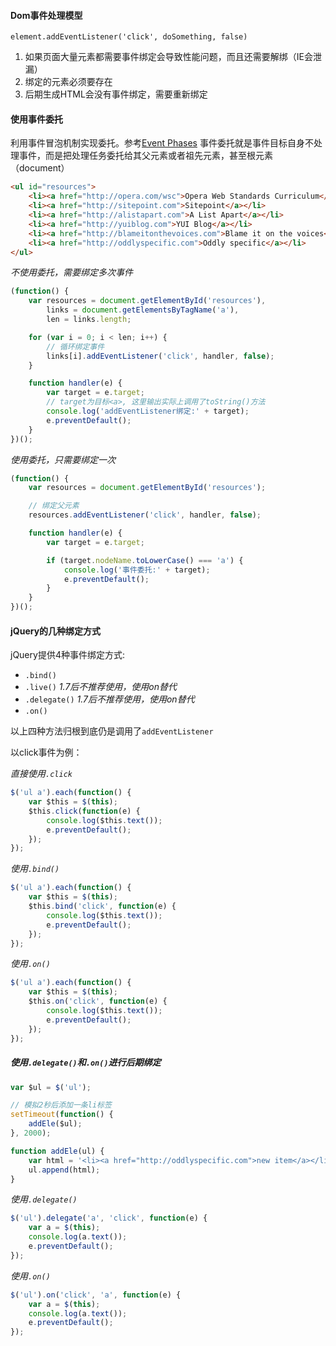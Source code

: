 #### Dom事件处理模型

`element.addEventListener('click', doSomething, false)`

1. 如果页面大量元素都需要事件绑定会导致性能问题，而且还需要解绑（IE会泄漏）
2. 绑定的元素必须要存在
3. 后期生成HTML会没有事件绑定，需要重新绑定


#### 使用事件委托

利用事件冒泡机制实现委托。参考[Event Phases](https://github.com/ttian226/javascript-issues/blob/master/Event/Event%20Phases.md)
事件委托就是事件目标自身不处理事件，而是把处理任务委托给其父元素或者祖先元素，甚至根元素（document）

```html
<ul id="resources">
    <li><a href="http://opera.com/wsc">Opera Web Standards Curriculum</a></li>
    <li><a href="http://sitepoint.com">Sitepoint</a></li>
    <li><a href="http://alistapart.com">A List Apart</a></li>
    <li><a href="http://yuiblog.com">YUI Blog</a></li>
    <li><a href="http://blameitonthevoices.com">Blame it on the voices</a></li>
    <li><a href="http://oddlyspecific.com">Oddly specific</a></li>
</ul>
```

*不使用委托，需要绑定多次事件*

```javascript
(function() {
    var resources = document.getElementById('resources'),
        links = document.getElementsByTagName('a'),
        len = links.length;

    for (var i = 0; i < len; i++) {
        // 循环绑定事件
        links[i].addEventListener('click', handler, false);
    }

    function handler(e) {
        var target = e.target;
        // target为目标<a>, 这里输出实际上调用了toString()方法
        console.log('addEventListener绑定:' + target);
        e.preventDefault();
    }
})();
```

*使用委托，只需要绑定一次*

```javascript
(function() {
    var resources = document.getElementById('resources');

    // 绑定父元素
    resources.addEventListener('click', handler, false);

    function handler(e) {
        var target = e.target;

        if (target.nodeName.toLowerCase() === 'a') {
            console.log('事件委托:' + target);
            e.preventDefault();
        }
    }
})();
```

#### jQuery的几种绑定方式

jQuery提供4种事件绑定方式:

* `.bind()`
* `.live()` *1.7后不推荐使用，使用on替代*
* `.delegate()` *1.7后不推荐使用，使用on替代*
* `.on()`

以上四种方法归根到底仍是调用了`addEventListener`

以click事件为例：

*直接使用`.click`*

```javascript
$('ul a').each(function() {
    var $this = $(this);
    $this.click(function(e) {
        console.log($this.text());
        e.preventDefault();
    });
});
```

*使用`.bind()`*

```javascript
$('ul a').each(function() {
    var $this = $(this);
    $this.bind('click', function(e) {
        console.log($this.text());
        e.preventDefault();
    });
});
```

*使用`.on()`*

```javascript
$('ul a').each(function() {
    var $this = $(this);
    $this.on('click', function(e) {
        console.log($this.text());
        e.preventDefault();
    });
});
```

##### 使用`.delegate()`和`.on()`进行后期绑定

```javascript
var $ul = $('ul');

// 模拟2秒后添加一条li标签
setTimeout(function() {
    addEle($ul);
}, 2000);

function addEle(ul) {
    var html = '<li><a href="http://oddlyspecific.com">new item</a></li>';
    ul.append(html);
}
```
*使用`.delegate()`*

```javascript
$('ul').delegate('a', 'click', function(e) {
    var a = $(this);
    console.log(a.text());
    e.preventDefault();
});
```

*使用`.on()`*

```javascript
$('ul').on('click', 'a', function(e) {
    var a = $(this);
    console.log(a.text());
    e.preventDefault();
});
```

